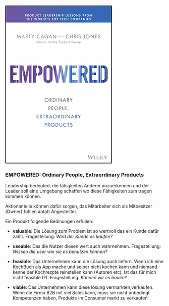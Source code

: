 ![cover](cover.jpg)

### EMPOWERED: Ordinary People, Extraordinary Products	

Leadership bedeuted, die fähigkeiten Anderer anzuerkennen 
und der Leader soll eine Umgebung schaffen wo diese Fähigkeiten zum tragen kommen können.

Aktienanteile können dafür sorgen, das Mitarbeiter sich als Mitbesitzer (Owner) fühlen antatt Angestellter.

Ein Produkt folgende Bedinungen erfüllen:
- **valuable**: Die Lösung zum Problem ist so wertvoll das ein Kunde dafür zahlt.
  Fragestellung: *Wird der Kunde es kaufen?*

- **useable**: Das die Nutzer diesen wert auch wahrnehmen.
  Fragestellung: *Wissen die user wie sie es benutzen können?*
  
- **feasible**: Das Unternehmen kann die Lösung auch liefern.
 Wenn ich eine KochBuch als App mache und selber nicht kochen kann und niemand kenne der Kochrezpte reinstellen kann (Autoren etc). 
 Ist das für mich nicht feasible (?).
 Fragestellung: *Können wir es bauen?*
   
- **viable**: Das Unternehmen kann diese lösung vermarkten,verkaufen.
  Wenn die Firma B2B mit viel Sales kann, muss sie nicht unbedingt Kompetenzen haben, Produkte im Consumer markt zu verkaufen
